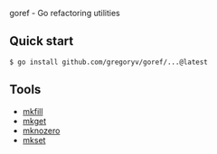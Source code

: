goref - Go refactoring utilities

## Quick start

    $ go install github.com/gregoryv/goref/...@latest

## Tools

- [mkfill](./mkfill)
- [mkget](./mkget)
- [mknozero](./mknozero)
- [mkset](./mkset)
